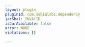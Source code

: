 ```yaml
---
layout: plugin
pluginId: com.xebialabs.dependency
jarSha1: INVALID
isJarAvailable: false
error: NONE
violations: []

---
```

